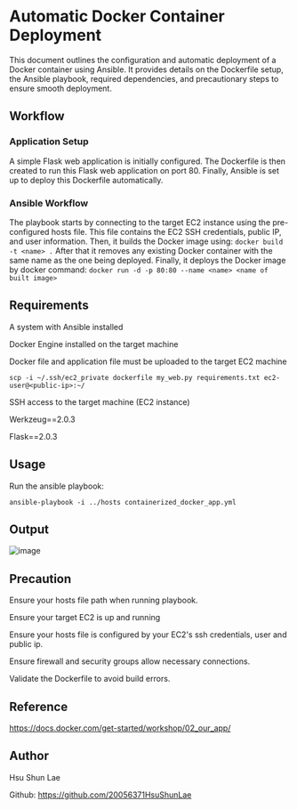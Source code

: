 # Automatic Docker Container Deployment

This document outlines the configuration and automatic deployment of a Docker container using Ansible. It provides details on the Dockerfile setup, the Ansible playbook, required dependencies, and precautionary steps to ensure smooth deployment.

## Workflow

### Application Setup

A simple Flask web application is initially configured. The Dockerfile is then created to run this Flask web application on port 80. Finally, Ansible is set up to deploy this Dockerfile automatically.

### Ansible Workflow

The playbook starts by connecting to the target EC2 instance using the pre-configured hosts file. This file contains the EC2 SSH credentials, public IP, and user information.
Then, it builds the Docker image using: `docker build -t <name> .` After that it removes any existing Docker container with the same name as the one being deployed.
Finally, it deploys the Docker image by docker command: `docker run -d -p 80:80 --name <name> <name of built image>`

## Requirements

A system with Ansible installed

Docker Engine installed on the target machine

Docker file and application file must be uploaded to the target EC2 machine

```
scp -i ~/.ssh/ec2_private dockerfile my_web.py requirements.txt ec2-user@<public-ip>:~/
```

SSH access to the target machine (EC2 instance)

Werkzeug==2.0.3

Flask==2.0.3

## Usage

Run the ansible playbook:

```
ansible-playbook -i ../hosts containerized_docker_app.yml
```

## Output

![image](https://github.com/user-attachments/assets/109f4509-33b8-467b-88a9-e69b6a38206c)

##  Precaution

Ensure your hosts file path when running playbook.

Ensure your target EC2 is up and running

Ensure your hosts file is configured by your EC2's ssh credentials, user and public ip.

Ensure firewall and security groups allow necessary connections.

Validate the Dockerfile to avoid build errors.

## Reference

https://docs.docker.com/get-started/workshop/02_our_app/

## Author 

Hsu Shun Lae

Github: https://github.com/20056371HsuShunLae


